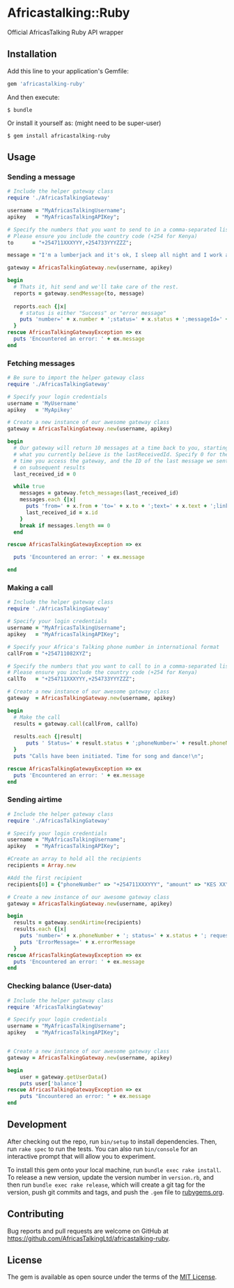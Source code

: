 # Africastalking::Ruby

Official AfricasTalking Ruby API wrapper

## Installation

Add this line to your application's Gemfile:

```ruby
gem 'africastalking-ruby'
```

And then execute:

    $ bundle

Or install it yourself as: (might need to be super-user)

    $ gem install africastalking-ruby

## Usage

### Sending a message

```ruby
# Include the helper gateway class
require './AfricasTalkingGateway'

username = "MyAfricasTalkingUsername";
apikey   = "MyAfricasTalkingAPIKey";

# Specify the numbers that you want to send to in a comma-separated list
# Please ensure you include the country code (+254 for Kenya)
to      = "+254711XXXYYY,+254733YYYZZZ";

message = "I'm a lumberjack and it's ok, I sleep all night and I work all day"

gateway = AfricasTalkingGateway.new(username, apikey)

begin
  # Thats it, hit send and we'll take care of the rest.
  reports = gateway.sendMessage(to, message)
  
  reports.each {|x|
    # status is either "Success" or "error message"
    puts 'number=' + x.number + ';status=' + x.status + ';messageId=' + x.messageId + ';cost=' + x.cost
  }
rescue AfricasTalkingGatewayException => ex
  puts 'Encountered an error: ' + ex.message
end
```


### Fetching messages


```ruby
# Be sure to import the helper gateway class
require './AfricasTalkingGateway'

# Specify your login credentials
username = 'MyUsername'
apikey   = 'MyApikey'

# Create a new instance of our awesome gateway class
gateway = AfricasTalkingGateway.new(username, apikey)

begin
  # Our gateway will return 10 messages at a time back to you, starting with
  # what you currently believe is the lastReceivedId. Specify 0 for the first
  # time you access the gateway, and the ID of the last message we sent you
  # on subsequent results
  last_received_id = 0

  while true
    messages = gateway.fetch_messages(last_received_id)
    messages.each {|x|
      puts 'from=' + x.from + 'to=' + x.to + ';text=' + x.text + ';linkId=' + x.linkId + ';date=' + x.date
      last_received_id = x.id
    }
    break if messages.length == 0
  end

rescue AfricasTalkingGatewayException => ex

  puts 'Encountered an error: ' + ex.message

end
```


### Making a call

```ruby
# Include the helper gateway class
require './AfricasTalkingGateway'

# Specify your login credentials
username = "MyAfricasTalkingUsername";
apikey   = "MyAfricasTalkingAPIKey";

# Specify your Africa's Talking phone number in international format
callFrom = "+254711082XYZ";

# Specify the numbers that you want to call to in a comma-separated list
# Please ensure you include the country code (+254 for Kenya)
callTo   = "+254711XXXYYY,+254733YYYZZZ";

# Create a new instance of our awesome gateway class
gateway  = AfricasTalkingGateway.new(username, apikey)

begin
  # Make the call
  results = gateway.call(callFrom, callTo)
  
  results.each {|result|
      puts ' Status=' + result.status + ';phoneNumber=' + result.phoneNumber
  }
  puts "Calls have been initiated. Time for song and dance!\n";

rescue AfricasTalkingGatewayException => ex
  puts 'Encountered an error: ' + ex.message
end
```

### Sending airtime

```ruby
# Include the helper gateway class
require './AfricasTalkingGateway'

# Specify your login credentials
username = "MyAfricasTalkingUsername";
apikey   = "MyAfricasTalkingAPIKey";

#Create an array to hold all the recipients
recipients = Array.new

#Add the first recipient
recipients[0] = {"phoneNumber" => "+254711XXXYYY", "amount" => "KES XX"}

# Create a new instance of our awesome gateway class
gateway = AfricasTalkingGateway.new(username, apikey)

begin
  results = gateway.sendAirtime(recipients)
  results.each {|x|
    puts 'number=' + x.phoneNumber + '; status=' + x.status + '; requestId=' + x.requestId + '; amount=' + x.amount + "; discount=" + x.discount
    puts 'ErrorMessage=' + x.errorMessage
  }
rescue AfricasTalkingGatewayException => ex
  puts 'Encountered an error: ' + ex.message
end
```

### Checking balance (User-data)

```ruby
# Include the helper gateway class
require 'AfricasTalkingGateway'

# Specify your login credentials
username = "MyAfricasTalkingUsername";
apikey   = "MyAfricasTalkingAPIKey";


# Create a new instance of our awesome gateway class
gateway = AfricasTalkingGateway.new(username, apikey)

begin
    user = gateway.getUserData()
    puts user['balance']
rescue AfricasTalkingGatewayException => ex
    puts "Encountered an error: " + ex.message
end
```


## Development

After checking out the repo, run `bin/setup` to install dependencies. Then, run `rake spec` to run the tests. You can also run `bin/console` for an interactive prompt that will allow you to experiment.

To install this gem onto your local machine, run `bundle exec rake install`. To release a new version, update the version number in `version.rb`, and then run `bundle exec rake release`, which will create a git tag for the version, push git commits and tags, and push the `.gem` file to [rubygems.org](https://rubygems.org).


## Contributing

Bug reports and pull requests are welcome on GitHub at https://github.com/AfricasTalkingLtd/africastalking-ruby.


## License

The gem is available as open source under the terms of the [MIT License](http://opensource.org/licenses/MIT).
